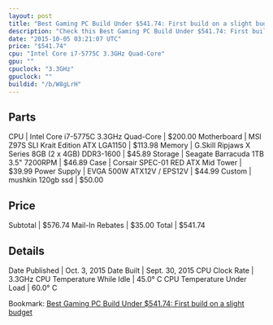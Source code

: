 ```yaml
---
layout: post
title: "Best Gaming PC Build Under $541.74: First build on a slight budget"
description: "Check this Best Gaming PC Build Under $541.74: First build on a slight budget. CPU: Intel Core i7-5775C 3.3GHz Quad-Core, Motherboard: MSI Z97S SLI Krait Edition ATX LGA11"
date: "2015-10-05 03:21:07 UTC"
price: "$541.74"
cpu: "Intel Core i7-5775C 3.3GHz Quad-Core"
gpu: ""
cpuclock: "3.3GHz"
gpuclock: ""
buildid: "/b/W8gLrH"
---
```


## Parts

CPU | Intel Core i7-5775C 3.3GHz Quad-Core | $200.00
Motherboard | MSI Z97S SLI Krait Edition ATX LGA1150 | $113.98
Memory | G.Skill Ripjaws X Series 8GB (2 x 4GB) DDR3-1600 | $45.89
Storage | Seagate Barracuda 1TB 3.5" 7200RPM | $46.89
Case | Corsair SPEC-01 RED ATX Mid Tower | $39.99
Power Supply | EVGA 500W ATX12V / EPS12V | $44.99
Custom | mushkin 120gb ssd | $50.00

## Price

Subtotal | $576.74
Mail-In Rebates | $35.00
Total | $541.74

## Details

Date Published | Oct. 3, 2015
Date Built | Sept. 30, 2015
CPU Clock Rate | 3.3GHz
CPU Temperature While Idle | 45.0° C
CPU Temperature Under Load | 60.0° C

Bookmark: [Best Gaming PC Build Under $541.74: First build on a slight budget](http://pcbuilders.github.io/2015/10/05/best-gaming-pc-build-under-541-dollars-dot-74-first-build-on-a-slight-budget/)
